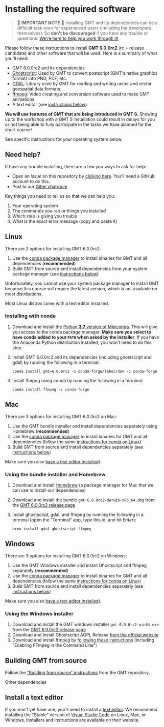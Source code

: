 # Installing the required software



> 🚨 **IMPORTANT NOTE** 🚨
> Installing GMT and its dependencies can be a difficult task even for experienced
> users (including the developers themselves). So **don't be discouraged** if you
> have any trouble or questions. [We're here to help you work through it!](#need-help)



Please follow these instructions to install **GMT 6.0.0rc2** (rc = release candidate)
and other software that will be used. Here is a summary of what you'll need:

* GMT 6.0.0rc2 and its dependencies
* [Ghostscript](https://ghostscript.com/): Used by GMT to convert postscript (GMT's
  native graphics format) into PNG, PDF, etc.
* [GDAL](https://gdal.org/): Library used by GMT for reading and writing raster and
  vector geospatial data formats.
* [ffmpeg](https://ffmpeg.org/): Video creating and conversion software used to make GMT
  animations.
* A text editor (see [instructions below](#install-a-text-editor)).

**We will use features of GMT that are being introduced in GMT 6.** Showing up to the
workshop with a GMT 5 installation could result in delays for you or not being able to
fully participate in the tasks we have planned for the short course!

See specific instructions for your operating system below.


## Need help?

If have any trouble installing, there are a few you ways to ask for help:

* Open an *Issue* on this repository by
  [clicking here](https://github.com/GenericMappingTools/2019-unavco-course/issues/new?template=install.md).
  You'll need a GitHub account to do this.
* Post to our [Gitter chatroom](https://gitter.im/GenericMappingTools/2019-unavco-course)

Key things you need to tell us so that we can help you:

1. Your operating system
2. The commands you ran or things you installed
3. Which step is giving you trouble
4. What is the exact error message (copy and paste it)


## Linux

There are 2 options for installing GMT 6.0.0rc2:

1. Use the [conda package manager](https://conda.io/en/latest/) to install
   binaries for GMT and all dependencies (**recommended**)
2. Build GMT from source and install dependencies from your system package manager (see
   [instructions below](#building-gmt-from-source))

Unfortunately, you cannot use your system package manager to install GMT because this
course will require the latest version, which is not available on most distributions.

Most Linux distros come with a text editor installed.

### Installing with conda

1. Download and install the [Python **3.7** version of Miniconda](https://conda.io/en/latest/miniconda.html).
   This will give you access to the conda package manager. **Make sure you select to
   have conda added to your `PATH` when asked by the installer**. If you have
   the Anaconda Python distribution installed, you won't need to do this step.
2. Install GMT 6.0.0rc2 and its dependencies (including ghostscript and gdal) by running
   the following in a terminal:

   ```
   conda install gmt=6.0.0rc2 -c conda-forge/label/dev -c conda-forge
   ```

3. Install ffmpeg using conda by running the following in a terminal:

   ```
   conda install ffmpeg -c conda-forge
   ```


## Mac

There are 3 options for installing GMT 6.0.0rc2 on Mac:

1. Use the GMT bundle installer and install dependencies separately using Homebrew
   (**recommended**)
2. Use the [conda package manager](https://conda.io/en/latest/) to install
   binaries for GMT and all dependencies
   (follow the same [instructions for conda on Linux](#installing-with-conda))
3. Build GMT from source and install dependencies separately (see
   [instructions below](#building-gmt-from-source))

Make sure you also [have a text editor installed](#install-a-text-editor)).

### Using the bundle installer and Homebrew

1. Download and install [Homebrew](https://brew.sh/) (a package manager for Mac that we
   can use to install our dependencies)
2. Download and install the bundle `gmt-6.0.0rc2-darwin-x86_64.dmg` from the
   [GMT 6.0.0rc2 release page](https://github.com/GenericMappingTools/gmt/releases/tag/6.0.0rc2)
3. Install ghostscript, gdal, and ffmpeg by running the following in a terminal (open
   the "Terminal" app, type this in, and hit *Enter*):

   ```
   brew install gdal ghostscript ffmpeg
   ```


## Windows

There are 3 options for installing GMT 6.0.0rc2 on Windows:

1. Use the GMT Windows installer and install Ghostscript and ffmpeg separately
   (**recommended**)
2. Use the [conda package manager](https://conda.io/en/latest/) to install
   binaries for GMT and all dependencies
   (follow the same [instructions for conda on Linux](#installing-with-conda))
3. Build GMT from source and install dependencies separately (see
   [instructions below](#building-gmt-from-source))

Make sure you also [have a text editor installed](#install-a-text-editor)).

### Using the Windows installer

1. Download and install the GMT windows installer `gmt-6.0.0rc2-win64.exe` from the
   [GMT 6.0.0rc2 release page](https://github.com/GenericMappingTools/gmt/releases/tag/6.0.0rc2)
2. Download and install Ghostscript AGPL Release [from the official website](https://ghostscript.com/download/gsdnld.html)
3. Download and install ffmpeg by [following these instructions](https://www.wikihow.com/Install-FFmpeg-on-Windows)
   (including "Enabling FFmpeg in the Command Line")


## Building GMT from source

Follow the
["Building from source" instructions](https://github.com/GenericMappingTools/gmt/blob/master/BUILDING.md)
from the GMT repository.

Other dependencies


## Install a text editor

If you don't yet have one, you'll need to install a
[text editor](https://en.wikipedia.org/wiki/Text_editor).
We recommend installing the "Stable" version of [Visual Studio Code](https://code.visualstudio.com/)
on Linux, Mac, or Windows.
Installers and instructions are available on their website.

